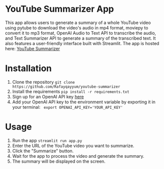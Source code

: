 # YouTube Summarizer App
This app allows users to generate a summary of a whole YouTube video using pytube to download the video's audio in mp4 format, moviepy to convert it to mp3 format, OpenAI Audio to Text API to transcribe the audio, and Text Summarizer API to generate a summary of the transcribed text. It also features a user-friendly interface built with Streamlit.
The app is hosted here: [YouTube Summarizer](https://videosummarizer.streamlit.app/)
# Installation
1. Clone the repository
```git clone https://github.com/Rafayqayyum/youtube-summarizer```
2. Install the requirements
```pip install -r requirements.txt```
3. Sign up for an OpenAI API key [here](https://platform.openai.com/signup/)
4. Add your OpenAI API key to the environment variable by exporting it in your terminal:
``` export OPENAI_API_KEY='YOUR_API_KEY'```

# Usage
1. Run the app
```streamlit run app.py```
2. Enter the URL of the YouTube video you want to summarize.
3. Click the "Summarize" button.
4. Wait for the app to process the video and generate the summary.
5. The summary will be displayed on the screen.
